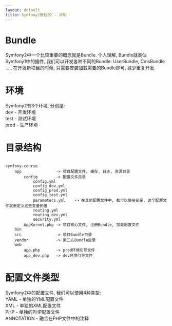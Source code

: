 ```yaml
---
layout: default
title: Symfony2教程02 - 说明
---
```


Bundle
========
Symfony2中一个比较重要的概念就是Bundle. 个人理解, Bundle就类似Symfony1中的插件, 我们可以开发各种不同的Bundle: UserBundle, CmsBundle ... , 在开发新项目的时候, 只需要安装加载需要的Bundle即可, 减少重复开发.  

环境
========
Symfony2有3个环境, 分别是:  
dev  - 开发环境  
test - 测试环境  
prod - 生产环境  

目录结构
========
<pre><code>
symfony-course
    app               -> 项目配置文件, 缓存, 日志, 资源目录
        config        -> 配置文件目录
            config.yml
            config_dev.yml
            config_prod.yml
            config_test.yml
            parameters.yml    -> 在其他配置文件中, 都可以使用变量, 这个配置文件就是定义这些变量的值
            routing.yml
            routing_dev.yml
            security.yml
        AppKernel.php -> 项目核心文件, 注册Bundle, 加载配置文件
    bin
    src               -> 项目Bundle目录
    vendor            -> 第三方Bundle目录
    web
        app.php       -> prod环境引导文件
        app_dev.php   -> dev环境引导文件
</code></pre>

配置文件类型
============
Symfony2中的配置文件, 我们可以使用4种类型:  
YAML - 单独的YML配置文件  
XML  - 单独的XML配置文件  
PHP  - 单独的PHP配置文件  
ANNOTATION - 融合在PHP文件中的注释  